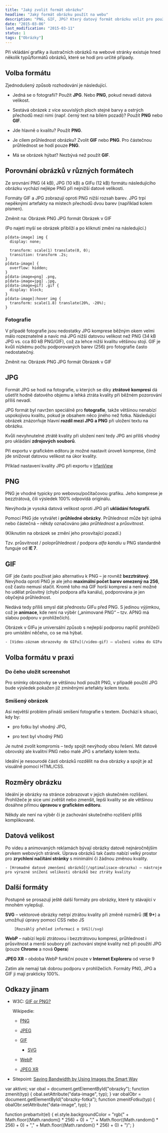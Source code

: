 ```yaml
---
title: "Jaký zvolit formát obrázku"
headline: "Jaký formát obrázku použít na webu"
description: "PNG, GIF, JPG? Který datový formát obrázku volit pro použití na webové stránce."
date: "2015-03-06"
last_modification: "2015-03-11"
status: 1
tags: ["Obrázky"]
---
```


Při vkládání grafiky a ilustračních obrázků na webové stránky existuje hned několik typů/formátů obrázků, které se hodí pro určité případy.

## Volba formátu

Zjednodušený způsob rozhodování je následující.

  - Jedná se o fotografii? Použít **JPG**. Nebo **PNG**, pokud nevadí datová velikost.

  - Sestává obrázek z více souvislých ploch stejné barvy a ostrých přechodů mezi nimi (např. černý text na bílém pozadí)? Použít **PNG** nebo **GIF**.

  - Jde hlavně o kvalitu? Použít **PNG**.

  - Je cílem průhlednost obrázku? Zvolit **GIF** nebo **PNG**. Pro částečnou průhlednost se hodí pouze **PNG**.

  - Má se obrázek hýbat? Nezbývá než použít **GIF**.

## Porovnání obrázků v různých formátech

Ze srovnání PNG (4 kB), JPG (10 kB) a GIFu (12 kB) formátu následujícího obrázku vychází nejlépe PNG při nejnižší datové velikosti.

Formáty GIF a JPG zobrazují oproti PNG nižší rozsah barev. JPG trpí nepěknými artefakty na místech přechodů dvou barev (například kolem písmen).

  Změnit na: 
  Obrázek PNG
  JPG formát
  Obrázek v GIF

(Po najetí myší se obrázek přiblíží a po kliknutí změní na následující.)

    p[data-image] img {
      display: none;
      
      transform: scale(1) translate(0, 0);
      transition: transform .2s;
    }
    p[data-image] {
      overflow: hidden;
    }    
    p[data-image=png] .png,
    p[data-image=jpg] .jpg,
    p[data-image=gif] .gif {
      display: block;
    }
    p[data-image]:hover img {
      transform: scale(1.8) translate(20%, -20%);
    }

### Fotografie

V případě fotografie jsou nedostatky JPG komprese běžným okem velmi málo rozeznatelné a navíc má JPG nižší datovou velikost než PNG (34 kB JPG vs. cca 80 kB PNG/GIF), což za lehce nižší kvalitu většinou stojí. GIF je kvůli nízkému počtu podporovaných barev (256) pro fotografie často nedostatečný.

  Změnit na: 
  Obrázek PNG
  JPG formát
  Obrázek v GIF

## JPG

Formát JPG se hodí na fotografie, u kterých se díky **ztrátové kompresi** dá ušetřit hodně datového objemu a lehká ztráta kvality při běžném pozorování příliš nevadí.

JPG formát byl navržen speciálně pro **fotografie**, takže většinou nenabízí uspokojivou kvalitu, pokud je obsahem něco jiného než fotka. Následující obrázek znázorňuje hlavní **rozdíl mezi JPG a PNG** při uložení textu na obrázku.

Kvůli nevyhnutelné ztrátě kvality při uložení není tedy JPG ani příliš vhodný pro ukládání **zdrojových souborů**.

Při exportu v grafickém editoru je možné nastavit úroveň komprese, čímž jde snižovat datovou velikost na úkor kvality.

  Příklad nastavení kvality JPG při exportu v [IrfanView](http://www.irfanview.cz/)

## PNG

PNG je vhodné typicky pro webovou/počítačovou grafiku. Jeho komprese je bezztrátová, čili výsledek 100% odpovídá originálu.

Nevýhoda je vysoká datová velikost oproti JPG při **ukládání fotografií**.

Pomocí PNG jde vytvářet i **průhledné obrázky**. Průhlednost může být úplná nebo částečná – někdy označováno jako *průhlednost* a *průsvitnost*.

(Kliknutím na obrázek se změní jeho prosvítající pozadí.)

Tzv. průsvitnost / poloprůhlednost / podpora *alfa kanálu* u PNG standardně funguje od **IE 7**.

## GIF

GIF jde často používat jako alternativu k PNG – je rovněž **bezztrátový**. Nevýhoda oproti PNG je ale jeho **maximální počet barev omezený na 256**, což často nemusí stačit. Kromě toho má GIF horší kompresi a není možné ho udělat průsvitný (chybí podpora alfa kanálu), podporována je jen obyčejná průhlednost.

Nedává tedy příliš smysl dát přednostu GIFu před PNG. S jedinou výjimkou, což je **animace**, kde není na výběr („animované PNG“ – tzv. APNG má slabou podporu v prohlížečích).

Obrázek v GIFu je universální způsob s nejlepší podporou napříč prohlížeči pro umístění něčeho, co se má hýbat.

    - [Video-záznam obrazovky do GIFu](/video-gif) – uložení videa do GIFu

## Volba formátu v praxi

### Do čeho uložit screenshot

Pro snímky obrazovky se většinou hodí použít PNG, v případě použití JPG bude výsledek pokažen již zmíněnými artefakty kolem textu.

### Smíšený obrázek

Asi největší problém přináší smíšení fotografie s textem. Dochází k situaci, kdy by:

  - pro fotku byl vhodný JPG,

  - pro text byl vhodný PNG

Je nutné zvolit kompromis – tedy spojit nevýhody obou řešení. Mít datově obrovský ale kvalitní PNG nebo malé JPG s artefakty kolem textu.

Ideální je nesourodé části obrázků rozdělit na dva obrázky a spojit je až visuálně pomocí HTML/CSS.

## Rozměry obrázku

Ideální je obrázky na stránce zobrazovat v jejich skutečném rozlišení. Prohlížeče je sice umí zvětšit nebo zmenšit, lepší kvality se ale většinou dosáhne přímou **úpravou v grafickém editoru**.

Někdy ale není na výběr či je zachování skutečného rozlišení příliš komplikované.

## Datová velikost

Po videu a animovaných reklamách bývají obrázky datově nejnáročnějším prvkem webových stránek. Úprava obrázků tak často nabízí velký prostor pro **zrychlení načítání stránky** s minimální či žádnou změnou kvality.

    - [Hromadné datové zmenšení obrázků](/optimalisace-obrazku) – nástroje pro výrazné snížení velikosti obrázků bez ztráty kvality

## Další formáty

Postupně se prosazují ještě další formáty pro obrázky, které ty stávající v mnohém vylepšují.

  **SVG** – vektorové obrázky netrpí ztrátou kvality při změně rozměrů (**IE 9+**) a umožňují úpravy pomocí CSS nebo JS

        [Rozsáhlý přehled informací o SVG](/svg)

  **WebP** – nabízí lepší ztrátovou i bezztrátovou kompresi, průhlednost i průsvitnost a menší soubory při zachování stejné kvality než při použití JPG (pouze **Chrome** a nová **Opera**)

  **JPEG XR** – obdoba WebP funkční pouze v **Internet Exploreru** od verse 9

Zatím ale nemají tak dobrou podporu v prohlížečích. Formáty PNG, JPG a GIF ji mají prakticky 100%.

## Odkazy jinam

  - W3C: [GIF or PNG?](http://www.w3.org/QA/Tips/png-gif)

    Wikipedie: 
    
      - [PNG](http://cs.wikipedia.org/wiki/Portable_Network_Graphics)

      - [JPEG](http://cs.wikipedia.org/wiki/JPEG)

    - [GIF](http://cs.wikipedia.org/wiki/GIF)

      - [SVG](http://cs.wikipedia.org/wiki/Scalable_Vector_Graphics)

    - [WebP](http://en.wikipedia.org/wiki/WebP)

    - [JPEG XR](http://en.wikipedia.org/wiki/JPEG_XR)

  - Sitepoint: [Saving Bandwidth by Using Images the Smart Way](http://www.sitepoint.com/saving-bandwidth-by-using-images-the-smart-way/)

  var aktivni;
  var obal = document.getElementById("obrazky");
  function zmenit(typ) {
    obal.setAttribute("data-image", typ);
  }
  var obalObr = document.getElementById("obrazky-fotka");
  function zmenitFotku(typ) {
    obalObr.setAttribute("data-image", typ);
  }  
  
  function prebartvit(el) {
    el.style.backgroundColor = "rgb(" +
      Math.floor((Math.random() * 256) + 0) + "," +
      Math.floor((Math.random() * 256) + 0) + "," +
      Math.floor((Math.random() * 256) + 0) + ")";
  }